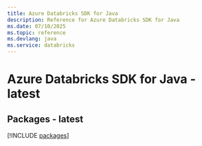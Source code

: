 ```yaml
---
title: Azure Databricks SDK for Java
description: Reference for Azure Databricks SDK for Java
ms.date: 07/10/2025
ms.topic: reference
ms.devlang: java
ms.service: databricks
---
```

# Azure Databricks SDK for Java - latest
## Packages - latest
[!INCLUDE [packages](databricks-index.md)]